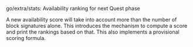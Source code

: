 go/extra/stats: Availability ranking for next Quest phase

A new availability score will take into account more than the number of
block signatures alone.
This introduces the mechanism to compute a score and print the
rankings based on that.
This also implements a provisional scoring formula.
